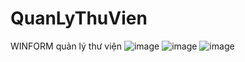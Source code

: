 # QuanLyThuVien
WINFORM quản lý thư viện
![image](https://user-images.githubusercontent.com/94172483/179559213-68e5a93c-b420-414c-bd82-7c8932ee87fc.png)
![image](https://user-images.githubusercontent.com/94172483/179559339-278a1160-3c63-44c6-96b8-6f5b635635f9.png)
![image](https://user-images.githubusercontent.com/94172483/179559467-2fa191e2-1f28-4640-8ba7-625ccf4ce0b3.png)
